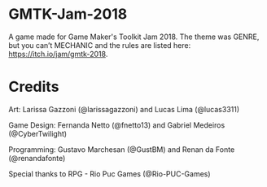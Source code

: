 # GMTK-Jam-2018
A game made for Game Maker's Toolkit Jam 2018. The theme was GENRE, but you can’t MECHANIC and the rules are listed here: https://itch.io/jam/gmtk-2018.

# Credits
Art: Larissa Gazzoni (@larissagazzoni) and Lucas Lima (@lucas3311)

Game Design: Fernanda Netto (@fnetto13) and Gabriel Medeiros (@CyberTwilight)

Programming: Gustavo Marchesan (@GustBM) and Renan da Fonte (@renandafonte)


Special thanks to RPG - Rio Puc Games (@Rio-PUC-Games)
